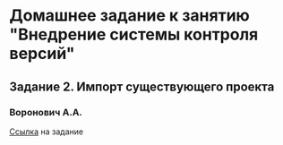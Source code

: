 # Домашнее задание к занятию "Внедрение системы контроля версий"
## Задание 2. Импорт существующего проекта
### Воронович А.А.

[Ссылка](https://github.com/netology-code/git-homeworks/tree/master/introduction#%D0%B7%D0%B0%D0%B4%D0%B0%D1%87%D0%B0-2---%D0%B8%D0%BC%D0%BF%D0%BE%D1%80%D1%82-%D1%81%D1%83%D1%89%D0%B5%D1%81%D1%82%D0%B2%D1%83%D1%8E%D1%89%D0%B5%D0%B3%D0%BE-%D0%BF%D1%80%D0%BE%D0%B5%D0%BA%D1%82%D0%B0) на задание
